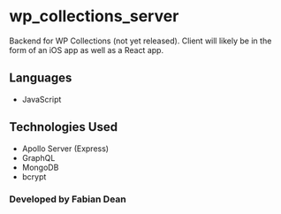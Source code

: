 # wp_collections_server
Backend for WP Collections (not yet released). Client will likely be in the form of an iOS app as well as a React app.

## Languages
- JavaScript

## Technologies Used
- Apollo Server (Express)
- GraphQL
- MongoDB
- bcrypt

### Developed by Fabian Dean
